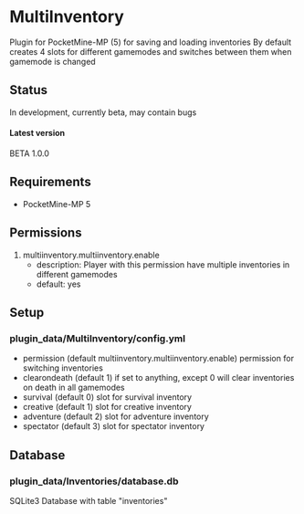 # MultiInventory
 Plugin for PocketMine-MP (5) for saving and loading inventories
 By default creates 4 slots for different gamemodes and switches between them when gamemode is changed

## Status
In development, currently beta, may contain bugs
#### Latest version 
BETA 1.0.0

## Requirements
- PocketMine-MP 5

## Permissions
1. multiinventory.multiinventory.enable
   * description: Player with this permission have multiple inventories in different gamemodes
   * default: yes

## Setup
### plugin_data/MultiInventory/config.yml
 - permission (default multiinventory.multiinventory.enable) permission for switching inventories
 - clearondeath (default 1) if set to anything, except 0 will clear inventories on death in all gamemodes
 - survival (default 0) slot for survival inventory
 - creative (default 1) slot for creative inventory
 - adventure (default 2) slot for adventure inventory
 - spectator (default 3) slot for spectator inventory

## Database
### plugin_data/Inventories/database.db
 SQLite3 Database with table "inventories"

